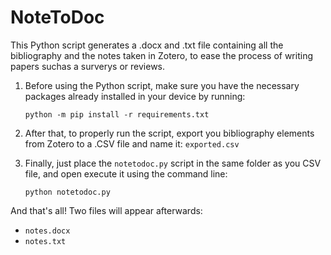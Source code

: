 # NoteToDoc
This Python script generates a .docx and .txt file containing all the bibliography and the notes taken in Zotero, to ease the process of writing papers suchas a surverys or reviews. 

1. Before using the Python script, make sure you have the necessary packages already installed in your device by running:
    
    `python -m pip install -r requirements.txt`

2. After that, to properly run the script, export you bibliography elements from Zotero to a .CSV file and name it: `exported.csv`

3. Finally, just place the `notetodoc.py` script in the same folder as you CSV file, and open execute it using the command line:
    
    `python notetodoc.py`

And that's all! Two files will appear afterwards:
* `notes.docx`
* `notes.txt`
